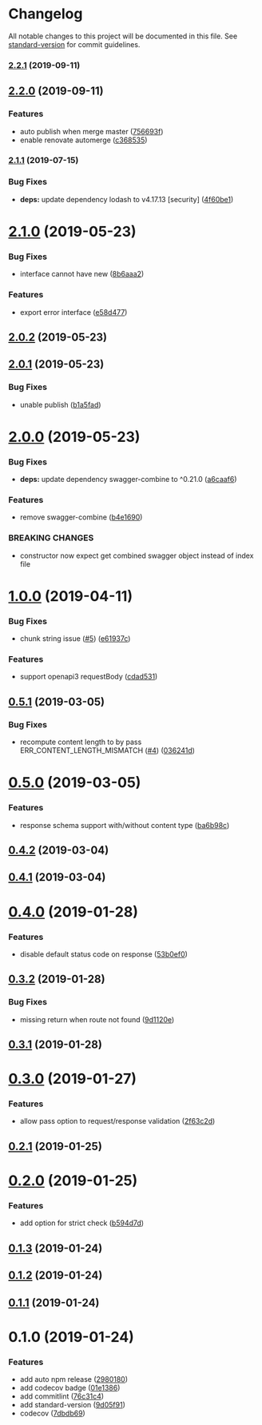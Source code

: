 # Changelog

All notable changes to this project will be documented in this file. See [standard-version](https://github.com/conventional-changelog/standard-version) for commit guidelines.

### [2.2.1](https://github.com/davidNHK/node-swagger-middleware/compare/v2.2.0...v2.2.1) (2019-09-11)



## [2.2.0](https://github.com/davidNHK/node-swagger-middleware/compare/v2.1.1...v2.2.0) (2019-09-11)


### Features

* auto publish when merge master ([756693f](https://github.com/davidNHK/node-swagger-middleware/commit/756693f))
* enable renovate automerge ([c368535](https://github.com/davidNHK/node-swagger-middleware/commit/c368535))



### [2.1.1](https://github.com/davidNHK/node-swagger-middleware/compare/v2.1.0...v2.1.1) (2019-07-15)


### Bug Fixes

* **deps:** update dependency lodash to v4.17.13 [security] ([4f60be1](https://github.com/davidNHK/node-swagger-middleware/commit/4f60be1))



<a name="2.1.0"></a>
# [2.1.0](https://github.com/davidNHK/node-swagger-middleware/compare/v2.0.2...v2.1.0) (2019-05-23)


### Bug Fixes

* interface cannot have new ([8b6aaa2](https://github.com/davidNHK/node-swagger-middleware/commit/8b6aaa2))


### Features

* export error interface ([e58d477](https://github.com/davidNHK/node-swagger-middleware/commit/e58d477))



<a name="2.0.2"></a>
## [2.0.2](https://github.com/davidNHK/node-swagger-middleware/compare/v2.0.1...v2.0.2) (2019-05-23)



<a name="2.0.1"></a>
## [2.0.1](https://github.com/davidNHK/node-swagger-middleware/compare/v2.0.0...v2.0.1) (2019-05-23)


### Bug Fixes

* unable publish ([b1a5fad](https://github.com/davidNHK/node-swagger-middleware/commit/b1a5fad))



<a name="2.0.0"></a>
# [2.0.0](https://github.com/davidNHK/node-swagger-middleware/compare/v1.0.0...v2.0.0) (2019-05-23)


### Bug Fixes

* **deps:** update dependency swagger-combine to ^0.21.0 ([a6caaf6](https://github.com/davidNHK/node-swagger-middleware/commit/a6caaf6))


### Features

* remove swagger-combine ([b4e1690](https://github.com/davidNHK/node-swagger-middleware/commit/b4e1690))


### BREAKING CHANGES

* constructor now expect get combined swagger object instead of index file



<a name="1.0.0"></a>
# [1.0.0](https://github.com/davidNHK/node-swagger-middleware/compare/v0.5.1...v1.0.0) (2019-04-11)


### Bug Fixes

* chunk string issue ([#5](https://github.com/davidNHK/node-swagger-middleware/issues/5)) ([e61937c](https://github.com/davidNHK/node-swagger-middleware/commit/e61937c))


### Features

* support openapi3 requestBody ([cdad531](https://github.com/davidNHK/node-swagger-middleware/commit/cdad531))



<a name="0.5.1"></a>
## [0.5.1](https://github.com/davidNHK/node-swagger-middleware/compare/v0.5.0...v0.5.1) (2019-03-05)


### Bug Fixes

* recompute content length to by pass ERR_CONTENT_LENGTH_MISMATCH ([#4](https://github.com/davidNHK/node-swagger-middleware/issues/4)) ([036241d](https://github.com/davidNHK/node-swagger-middleware/commit/036241d))



<a name="0.5.0"></a>
# [0.5.0](https://github.com/davidNHK/node-swagger-middleware/compare/v0.4.2...v0.5.0) (2019-03-05)


### Features

* response schema support with/without content type ([ba6b98c](https://github.com/davidNHK/node-swagger-middleware/commit/ba6b98c))



<a name="0.4.2"></a>
## [0.4.2](https://github.com/davidNHK/node-swagger-middleware/compare/v0.4.1...v0.4.2) (2019-03-04)



<a name="0.4.1"></a>
## [0.4.1](https://github.com/davidNHK/node-swagger-middleware/compare/v0.4.0...v0.4.1) (2019-03-04)



<a name="0.4.0"></a>
# [0.4.0](https://github.com/davidNHK/node-swagger-middleware/compare/v0.3.2...v0.4.0) (2019-01-28)


### Features

* disable default status code on response ([53b0ef0](https://github.com/davidNHK/node-swagger-middleware/commit/53b0ef0))



<a name="0.3.2"></a>
## [0.3.2](https://github.com/davidNHK/node-swagger-middleware/compare/v0.3.1...v0.3.2) (2019-01-28)


### Bug Fixes

* missing return when route not found ([9d1120e](https://github.com/davidNHK/node-swagger-middleware/commit/9d1120e))



<a name="0.3.1"></a>
## [0.3.1](https://github.com/davidNHK/node-swagger-middleware/compare/v0.3.0...v0.3.1) (2019-01-28)



<a name="0.3.0"></a>
# [0.3.0](https://github.com/davidNHK/node-swagger-middleware/compare/v0.2.1...v0.3.0) (2019-01-27)


### Features

* allow pass option to request/response validation ([2f63c2d](https://github.com/davidNHK/node-swagger-middleware/commit/2f63c2d))



<a name="0.2.1"></a>
## [0.2.1](https://github.com/davidNHK/node-swagger-middleware/compare/v0.2.0...v0.2.1) (2019-01-25)



<a name="0.2.0"></a>
# [0.2.0](https://github.com/davidNHK/node-swagger-middleware/compare/v0.1.3...v0.2.0) (2019-01-25)


### Features

* add option for strict check ([b594d7d](https://github.com/davidNHK/node-swagger-middleware/commit/b594d7d))



<a name="0.1.3"></a>
## [0.1.3](https://github.com/davidNHK/node-swagger-middleware/compare/v0.1.2...v0.1.3) (2019-01-24)



<a name="0.1.2"></a>
## [0.1.2](https://github.com/davidNHK/node-swagger-middleware/compare/v0.1.1...v0.1.2) (2019-01-24)



<a name="0.1.1"></a>
## [0.1.1](https://github.com/davidNHK/node-swagger-middleware/compare/v0.1.0...v0.1.1) (2019-01-24)



<a name="0.1.0"></a>
# 0.1.0 (2019-01-24)


### Features

* add auto npm release ([2980180](https://github.com/davidNHK/node-swagger-middleware/commit/2980180))
* add codecov badge ([01e1386](https://github.com/davidNHK/node-swagger-middleware/commit/01e1386))
* add commitlint ([76c31c4](https://github.com/davidNHK/node-swagger-middleware/commit/76c31c4))
* add standard-version ([9d05f91](https://github.com/davidNHK/node-swagger-middleware/commit/9d05f91))
* codecov ([7dbdb69](https://github.com/davidNHK/node-swagger-middleware/commit/7dbdb69))
